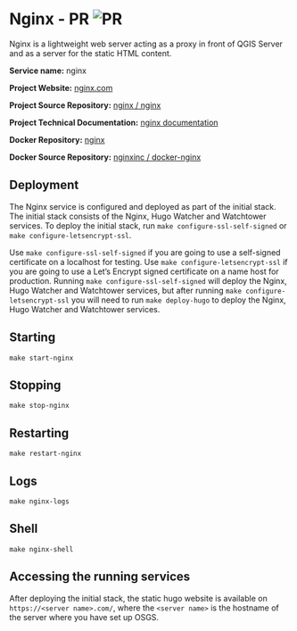 # Nginx - PR ![PR](https://img.shields.io/badge/pr-green?style=for-the-badge)

Nginx is a lightweight web server acting as a proxy in front of QGIS Server and as a server for the static HTML content.

**Service name:** nginx

**Project Website:** [nginx.com](https://www.nginx.com/)

**Project Source Repository:** [nginx / nginx](https://github.com/nginx/nginx)

**Project Technical Documentation:** [nginx documentation](http://nginx.org/en/docs/)

**Docker Repository:** [nginx](https://hub.docker.com/_/nginx)

**Docker Source Repository:** [nginxinc / docker-nginx](https://github.com/nginxinc/docker-nginx)

## Deployment

The Nginx service is configured and deployed as part of the initial stack. The initial stack consists of the Nginx, Hugo Watcher and Watchtower services. To deploy the initial stack, run `make configure-ssl-self-signed` or `make configure-letsencrypt-ssl`.

Use `make configure-ssl-self-signed` if you are going to use a self-signed certificate on a localhost for testing. Use `make configure-letsencrypt-ssl` if you are going to use a Let’s Encrypt signed certificate on a name host for production. Running `make configure-ssl-self-signed` will deploy the Nginx, Hugo Watcher and Watchtower services, but after running `make configure-letsencrypt-ssl` you will need to run `make deploy-hugo` to deploy the Nginx, Hugo Watcher and Watchtower services.

## Starting

```
make start-nginx
```

## Stopping

```
make stop-nginx
```

## Restarting

```
make restart-nginx
```

## Logs

```
make nginx-logs
```

## Shell

```
make nginx-shell
```

## Accessing the running services

After deploying the initial stack, the static hugo website is available on `https://<server name>.com/`, where the `<server name>` is the hostname of the server where you have set up OSGS.